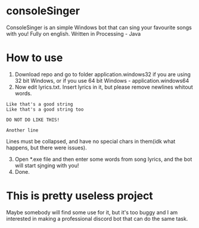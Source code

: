 # consoleSinger
ConsoleSinger is an simple Windows bot that can sing your favourite songs with you! Fully on english. Written in Processing - Java
# How to use

1. Download repo and go to folder application.windows32 if you are using 32 bit Windows, or if you use 64 bit Windows - application.windows64
2. Now edit lyrics.txt. Insert lyrics in it, but please remove newlines whitout words. 
```
Like that's a good string
Like that's a good string too
```
```
DO NOT DO LIKE THIS!

Another line
```
Lines must be collapsed, and have no special chars in them(idk what happens, but there were issues).

3. Open *.exe file and then enter some words from song lyrics, and the bot will start sjnging with you!
4. Done.

# This is pretty useless project
Maybe somebody will find some use for it, but it's too buggy and I am interested in making a professional discord bot that can do the same task.
